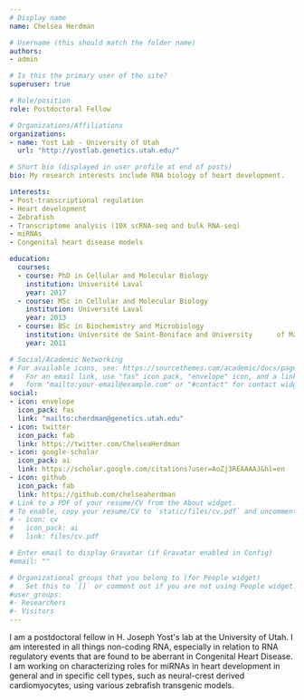 ```yaml
---
# Display name
name: Chelsea Herdman

# Username (this should match the folder name)
authors:
- admin

# Is this the primary user of the site?
superuser: true

# Role/position
role: Postdoctoral Fellow

# Organizations/Affiliations
organizations:
- name: Yost Lab - University of Utah
  url: "http://yostlab.genetics.utah.edu/"

# Short bio (displayed in user profile at end of posts)
bio: My research interests include RNA biology of heart development.

interests:
- Post-transcriptional regulation
- Heart development
- Zebrafish
- Transcriptome analysis (10X scRNA-seq and bulk RNA-seq)
- miRNAs
- Congenital heart disease models

education:
  courses:
  - course: PhD in Cellular and Molecular Biology
    institution: Université Laval
    year: 2017
  - course: MSc in Cellular and Molecular Biology
    institution: Université Laval
    year: 2013
  - course: BSc in Biochemistry and Microbiology
    institution: Université de Saint-Boniface and University      of Manitoba
    year: 2011

# Social/Academic Networking
# For available icons, see: https://sourcethemes.com/academic/docs/page-builder/#icons
#   For an email link, use "fas" icon pack, "envelope" icon, and a link in the
#   form "mailto:your-email@example.com" or "#contact" for contact widget.
social:
- icon: envelope
  icon_pack: fas
  link: "mailto:cherdman@genetics.utah.edu"
- icon: twitter
  icon_pack: fab
  link: https://twitter.com/ChelseaHerdman
- icon: google-scholar
  icon_pack: ai
  link: https://scholar.google.com/citations?user=AoZj3REAAAAJ&hl=en
- icon: github
  icon_pack: fab
  link: https://github.com/chelseaherdman
# Link to a PDF of your resume/CV from the About widget.
# To enable, copy your resume/CV to `static/files/cv.pdf` and uncomment the lines below.
# - icon: cv
#   icon_pack: ai
#   link: files/cv.pdf

# Enter email to display Gravatar (if Gravatar enabled in Config)
#email: ""

# Organizational groups that you belong to (for People widget)
#   Set this to `[]` or comment out if you are not using People widget.
#user_groups:
#- Researchers
#- Visitors
---
```


I am a postdoctoral fellow in H. Joseph Yost's lab at the University of Utah. I am interested in all things non-coding RNA, especially in relation to RNA regulatory events that are found to be aberrant in Congenital Heart Disease. I am working on characterizing roles for miRNAs in heart development in general and in specific cell types, such as neural-crest derived cardiomyocytes, using various zebrafish transgenic models.

